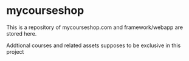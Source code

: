 mycourseshop
============

This is a repository of mycourseshop.com and framework/webapp are stored here.

Addtional courses and related assets supposes to be exclusive in this project
